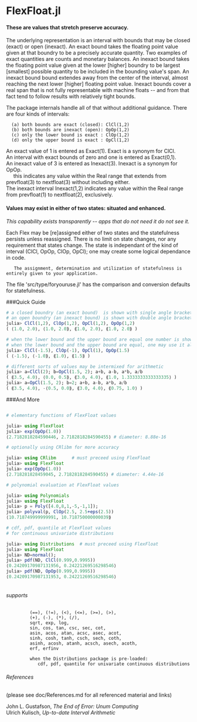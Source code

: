 # FlexFloat.jl
####

#### These are values that stretch preserve accuracy.

The underlying representation is an interval with bounds that may be closed (exact) or open (inexact).  An exact bound takes the floating point value given at that boundry to be a precisely accurate quantity.  Two examples of exact quantities are counts and monetary balances. An inexact bound takes the floating point value given at the lower [higher] boundry to be largest [smallest] possible quantity to be included in the bounding value's span.  An inexact bound bound extendes away from the center of the interval, almost reaching the next lower [higher] floating point value.  Inexact bounds cover a real span that is not fully representable with machine floats -- and from that fact tend to follow results with relatively tight bounds.

The package internals handle all of that without additional guidance.  There are four kinds of intervals:

      (a) both bounds are exact (closed): ClCl(1,2)
      (b) both bounds are inexact (open): OpOp(1,2)
      (c) only the lower bound is exact : ClOp(1,2)
      (d) only the upper bound is exact : OpCl(1,2)

An exact value of 1 is entered as Exact(1).  Exact is a synonym for ClCl.</br>
An interval with exact bounds of zero and one is entered as Exact(0,1).</br>
An inexact value of 3 is entered as Inexact(3).  Inexact is a synonym for OpOp.</br>
&nbsp;&nbsp;&nbsp;&nbsp;&nbsp;this indicates any value within the Real range that extends from prevfloat(3) to nextfloat(3) without including either.</br>
The inexact interval Inexact(1,2) indicates any value within the Real range from prevfloat(1) to nextfloat(2), exclusively.

#### Values may exist in either of two states: situated and enhanced.

*This capability exists transparently -- apps that do not need it do not see it.*

Each Flex may be [re]assigned either of two states and the statefulness persists unless reassigned.
There is no limit on state changes, nor any requirement that states change.  The state is independant of the kind of interval (ClCl, OpOp, ClOp, OpCl); one may create some logical dependance in code.

       The assignment, determination and utilization of statefulness is entirely given to your application.

The file 'src/type/foryouruse.jl' has the comparison and conversion defaults for statefulness.
 



###Quick Guide

```julia
# a closed boundry (an exact bound)  is shown with single angle brackets
# an open boundry (an inexact bound) is shown with double angle brackets
julia> ClCl(1,2), ClOp(1,2), OpCl(1,2), OpOp(1,2)
( ⟨1.0, 2.0⟩, ⟨1.0, 2.0⟫, ⟪1.0, 2.0⟩, ⟪1.0, 2.0⟫ )

# when the lower bound and the upper bound are equal one number is shown
# when the lower bound and the upper bound are equal, one may use it alone
julia> ClCl(-1.5), ClOp(-1), OpCl(1), OpOp(1.5)
( ⟨-1.5⟩, ⟨-1.0⟫, ⟪1.0⟩, ⟪1.5⟫ )

# different sorts of values may be intermixed for arithmetic
julia> a=ClCl(2); b=OpCl(1.5, 2); a+b, a-b, a*b, a/b
( ⟪3.5, 4.0⟩, ⟨0.0, 0.5⟫, ⟪3.0, 4.0⟩, ⟪1.0, 1.3333333333333335⟩ )
julia> a=OpCl(1.5, 2); b=2; a+b, a-b, a*b, a/b
( ⟪3.5, 4.0⟩, -⟨0.5, 0.0⟫, ⟪3.0, 4.0⟩, ⟪0.75, 1.0⟩ )

```

###And More

```julia

# elementary functions of FlexFloat values

julia> using FlexFloat
julia> exp(OpOp(1.0))
⟨2.7182818284590446, 2.7182818284590455⟩ # diameter: 8.88e-16

# optionally using CRlibm for more accuracy

julia> using CRlibm      # must preceed using FlexFloat
julia> using FlexFloat
julia> exp(OpOp(1.0))
⟨2.718281828459045, 2.7182818284590455⟩ # diameter: 4.44e-16

# polynomial evaluation at FlexFloat values

julia> using Polynomials
julia> using FlexFloat
julia> p = Poly([4.0,8,1,-5,-1,1]);
julia> polyval(p, ClOp(2.5, 2.5+eps(2.5))
⟨10.718749999999991, 10.718750000000039⟫

# cdf, pdf, quantile at FlexFloat values
# for continuous univariate distributions

julia> using Distributions  # must preceed using FlexFloat
julia> using FlexFloat
julia> ND=normal();
julia> pdf(ND, ClCl(0.999,0.9995))
⟨0.24209170987131956, 0.24221269516298546⟩
julia> pdf(ND, OpOp(0.999,0.9995))
⟨0.24209170987131953, 0.24221269516298546⟩



```

###### supports
             (==), (!=), (<), (<=), (>=), (>),
             (+), (-), (*), (/),
             sqrt, exp, log,
             sin, cos, tan, csc, sec, cot,
             asin, acos, atan, acsc, asec, acot,
             sinh, cosh, tanh, csch, sech, coth,
             asinh, acosh, atanh, acsch, asech, acoth,
             erf, erfinv

             when the Distributions package is pre-loaded:
                cdf, pdf, quantile for univariate continuous distributions

###### References
(please see doc/References.md for all referenced material and links)

John L. Gustafson, *The End of Error: Unum Computing*</br>
Ulrich Kulisch, *Up-to-date Interval Arithmetic*
